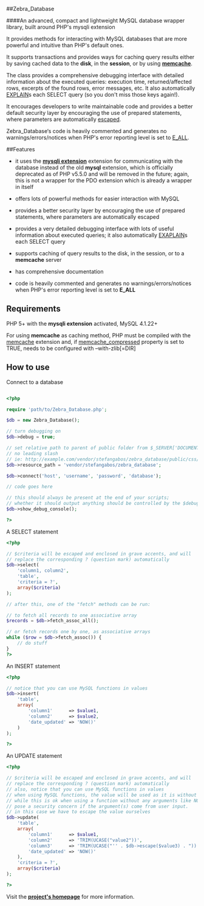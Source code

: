 ##Zebra_Database

####An advanced, compact and lightweight MySQL database wrapper library, built around PHP's mysqli extension

It provides methods for interacting with MySQL databases that are more powerful and intuitive than PHP's default ones.

It supports transactions and provides ways for caching query results either by saving cached data to the **disk**, in the **session**, or by using **[memcache](http://memcached.org/)**.

The class provides a comprehensive debugging interface with detailed information about the executed queries: execution time, returned/affected rows, excerpts of the found rows, error messages, etc. It also automatically [EXPLAIN](http://dev.mysql.com/doc/refman/5.7/en/explain.html)s each SELECT query (so you don't miss those keys again!).

It encourages developers to write maintainable code and provides a better default security layer by encouraging the use of prepared statements, where parameters are automatically [escaped](http://www.php.net/manual/en/mysqli.real-escape-string.php).

Zebra_Database‘s code is heavily commented and generates no warnings/errors/notices when PHP's error reporting level is set to [E_ALL](http://www.php.net/manual/en/function.error-reporting.php).

##Features

- it uses the **[mysqli extension](http://www.php.net/manual/en/book.mysqli.php)** extension for communicating with the database instead of the old **mysql** extension, which is officially deprecated as of PHP v5.5.0 and will be removed in the future; again, this is not a wrapper for the PDO extension which is already a wrapper in itself

- offers lots of powerful methods for easier interaction with MySQL

- provides a better security layer by encouraging the use of prepared statements, where parameters are automatically escaped

- provides a very detailed debugging interface with lots of useful information about executed queries; it also automatically [EXAPLAIN](http://dev.mysql.com/doc/refman/5.7/en/explain.html)s each SELECT query

- supports caching of query results to the disk, in the session, or to a **memcache** server

- has comprehensive documentation

- code is heavily commented and generates no warnings/errors/notices when PHP's error reporting level is set to **E_ALL**

## Requirements

PHP 5+ with the **mysqli extension** activated, MySQL 4.1.22+

For using **memcache** as caching method, PHP must be compiled with the [memcache](http://pecl.php.net/package/memcache) extension and, if [memcache_compressed](http://stefangabos.ro/wp-content/docs/Zebra_Database/Zebra_Database/Zebra_Database.html#var$memcache_compressed) property is set to TRUE, needs to be configured with –with-zlib[=DIR]

## How to use

Connect to a database

```php

<?php

require 'path/to/Zebra_Database.php';

$db = new Zebra_Database();

// turn debugging on
$db->debug = true;

// set relative path to parent of public folder from $_SERVER['DOCUMENT_ROOT'] (optional)
// no leading slash
// ie: http://example.com/vendor/stefangabos/zebra_database/public/css/database.css
$db->resource_path = 'vendor/stefangabos/zebra_database';

$db->connect('host', 'username', 'password', 'database');

// code goes here

// this should always be present at the end of your scripts;
// whether it should output anything should be controlled by the $debug property
$db->show_debug_console();

?>
```

A SELECT statement

```php
<?php

// $criteria will be escaped and enclosed in grave accents, and will
// replace the corresponding ? (question mark) automatically
$db->select(
    'column1, column2',
    'table',
    'criteria = ?',
    array($criteria)
);

// after this, one of the "fetch" methods can be run:

// to fetch all records to one associative array
$records = $db->fetch_assoc_all();

// or fetch records one by one, as associative arrays
while ($row = $db->fetch_assoc()) {
    // do stuff
}
?>
```

An INSERT statement

```php
<?php

// notice that you can use MySQL functions in values
$db->insert(
    'table',
    array(
        'column1'      => $value1,
        'column2'      => $value2,
        'date_updated' => 'NOW()'
    )
);

?>
```

An UPDATE statement

```php
<?php

// $criteria will be escaped and enclosed in grave accents, and will
// replace the corresponding ? (question mark) automatically
// also, notice that you can use MySQL functions in values
// when using MySQL functions, the value will be used as it is without being escaped!
// while this is ok when using a function without any arguments like NOW(), this may
// pose a security concern if the argument(s) come from user input.
// in this case we have to escape the value ourselves
$db->update(
    'table',
    array(
        'column1'      => $value1,
        'column2'      => 'TRIM(UCASE("value2"))',
        'column3'      => 'TRIM(UCASE("'' . $db->escape($value3) . "))',
        'date_updated' => 'NOW()'
    ),
    'criteria = ?',
    array($criteria)
);

?>
```

Visit the **[project's homepage](http://stefangabos.ro/php-libraries/zebra-database/)** for more information.
